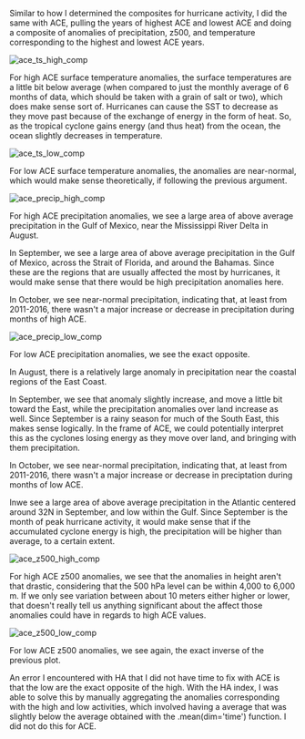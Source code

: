 Similar to how I determined the composites for hurricane activity, I did the same with ACE, pulling the years of highest ACE and lowest ACE and doing a composite of anomalies of precipitation, z500, and temperature corresponding to the highest and lowest ACE years.

![ace_ts_high_comp](https://user-images.githubusercontent.com/114028135/204923463-102baaad-c44c-4b9b-a6b3-3d872f16e63c.png)

For high ACE surface temperature anomalies, the surface temperatures are a little bit below average (when compared to just the monthly average of 6 months of data, which should be taken with a grain of salt or two), which does make sense sort of. Hurricanes can cause the SST to decrease as they move past because of the exchange of energy in the form of heat. So, as the tropical cyclone gains energy (and thus heat) from the ocean, the ocean slightly decreases in temperature.

![ace_ts_low_comp](https://user-images.githubusercontent.com/114028135/204923474-154e4556-5be9-40ef-b5ec-3b5f1e1d8698.png)

For low ACE surface temperature anomalies, the anomalies are near-normal, which would make sense theoretically, if following the previous argument.

![ace_precip_high_comp](https://user-images.githubusercontent.com/114028135/204925206-fcde7dde-dfd4-4db0-8939-9b63abc052fc.png)

For high ACE precipitation anomalies, we see a large area of above average precipitation in the Gulf of Mexico, near the Mississippi River Delta in August. 

In September, we see a large area of above average precipitation in the Gulf of Mexico, across the Strait of Florida, and around the Bahamas. Since these are the regions that are usually affected the most by hurricanes, it would make sense that there would be high precipitation anomalies here. 

In October, we see near-normal precipitation, indicating that, at least from 2011-2016, there wasn't a major increase or decrease in precipitation during months of high ACE. 

![ace_precip_low_comp](https://user-images.githubusercontent.com/114028135/204925212-2ee24b66-990d-4764-9f17-8b65f2b4ee64.png)

For low ACE precipitation anomalies, we see the exact opposite. 

In August, there is a relatively large anomaly in precipitation near the coastal regions of the East Coast.

In September, we see that anomaly slightly increase, and move a little bit toward the East, while the precipitation anomalies over land increase as well. Since September is a rainy season for much of the South East, this makes sense logically. In the frame of ACE, we could potentially interpret this as the cyclones losing energy as they move over land, and bringing with them precipitation. 

In October, we see near-normal precipitation, indicating that, at least from 2011-2016, there wasn't a major increase or decrease in preciptation during months of low ACE.

Inwe see a large area of above average precipitation in the Atlantic centered around 32N in September, and low within the Gulf. Since September is the month of peak hurricane activity, it would make sense that if the accumulated cyclone energy is high, the precipitation will be higher than average, to a certain extent.

![ace_z500_high_comp](https://user-images.githubusercontent.com/114028135/204925213-80ee6207-ba14-41d2-a846-e2f4f6b3d386.png)

For high ACE z500 anomalies, we see that the anomalies in height aren't that drastic, considering that the 500 hPa level can be within 4,000 to 6,000 m. If we only see variation between about 10 meters either higher or lower, that doesn't really tell us anything significant about the affect those anomalies could have in regards to high ACE values. 

![ace_z500_low_comp](https://user-images.githubusercontent.com/114028135/204925216-fc3a53c8-932e-449b-8d8b-afed36ad755b.png)

For low ACE z500 anomalies, we see again, the exact inverse of the previous plot. 

An error I encountered with HA that I did not have time to fix with ACE is that the low are the exact opposite of the high. With the HA index, I was able to solve this by manually aggregating the anomalies corresponding with the high and low activities, which involved having a average that was slightly below the average obtained with the .mean(dim='time') function. I did not do this for ACE. 
